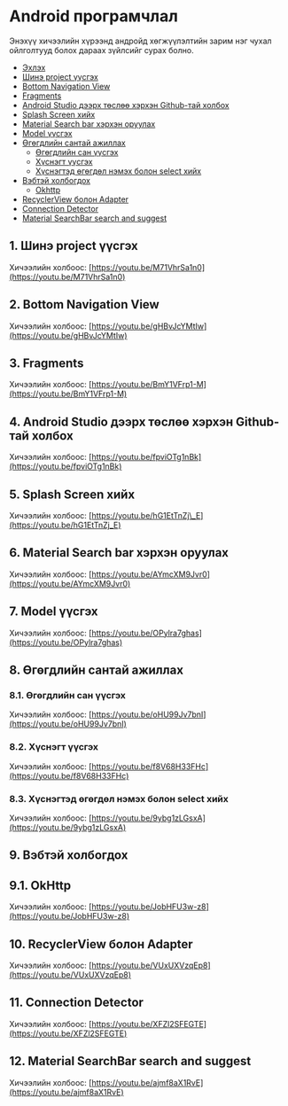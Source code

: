 # Android програмчлал

Энэхүү хичээлийн хүрээнд андройд хөгжүүлэлтийн зарим нэг чухал ойлголтууд болох дараах зүйлсийг сурах болно.

* [Эхлэх](README.md)
* [Шинэ project үүсгэх](/README.md#1-шинэ-project-үүсгэх)
* [Bottom Navigation View](/README.md#2-bottom-navigation-view)
* [Fragments](/README.md#3-fragments)
* [Android Studio дээрх төслөө хэрхэн Github-тай холбох](/README.md#4-android-studio-дээрх-төслөө-хэрхэн-github-тай-холбох)
* [Splash Screen хийх](/README.md#5-splash-screen-хийх)
* [Material Search bar хэрхэн оруулах](/README.md#6-material-search-bar-хэрхэн-оруулах)
* [Model үүсгэх](/README.md#7-model-үүсгэх)
* [Өгөгдлийн сантай ажиллах](/README.md#8-өгөгдлийн-сантай-ажиллах)
  * [Өгөгдлийн сан үүсгэх](/README.md#81-өгөгдлийн-сан-үүсгэх)
  * [Хүснэгт үүсгэх](/README.md#82-хүснэгт-үүсгэх)
  * [Хүснэгтэд өгөгдөл нэмэх болон select хийх](/README.md#83-хүснэгтэд-өгөгдөл-нэмэх-болон-select-хийх)
* [Вэбтэй холбогдох](/README.md#9-вэбтэй-холбогдох)
  * [Okhttp](/README.md#91-okhttp)
* [RecyclerView болон Adapter](/README.md#10-recyclerview-болон-adapter)
* [Connection Detector](/README.md#11-connection-detector)
* [Material SearchBar search and suggest](/README.md#12-material-searchbar-search-and-suggest)

## 1. Шинэ project үүсгэх

Хичээлийн холбоос: [https://youtu.be/M71VhrSa1n0](https://youtu.be/M71VhrSa1n0)

## 2. Bottom Navigation View

Хичээлийн холбоос: [https://youtu.be/gHBvJcYMtIw](https://youtu.be/gHBvJcYMtIw)

## 3. Fragments

Хичээлийн холбоос: [https://youtu.be/BmY1VFrp1-M](https://youtu.be/BmY1VFrp1-M)

## 4. Android Studio дээрх төслөө хэрхэн Github-тай холбох

Хичээлийн холбоос: [https://youtu.be/fpviOTg1nBk](https://youtu.be/fpviOTg1nBk)

## 5. Splash Screen хийх

Хичээлийн холбоос: [https://youtu.be/hG1EtTnZj\_E](https://youtu.be/hG1EtTnZj_E)

## 6. Material Search bar хэрхэн оруулах

Хичээлийн холбоос: [https://youtu.be/AYmcXM9Jvr0](https://youtu.be/AYmcXM9Jvr0)

## 7. Model үүсгэх

Хичээлийн холбоос: [https://youtu.be/OPylra7ghas](https://youtu.be/OPylra7ghas)

## 8. Өгөгдлийн сантай ажиллах

### 8.1. Өгөгдлийн сан үүсгэх

Хичээлийн холбоос: [https://youtu.be/oHU99Jv7bnI](https://youtu.be/oHU99Jv7bnI)

### 8.2. Хүснэгт үүсгэх

Хичээлийн холбоос: [https://youtu.be/f8V68H33FHc](https://youtu.be/f8V68H33FHc)

### 8.3. Хүснэгтэд өгөгдөл нэмэх болон select хийх

Хичээлийн холбоос: [https://youtu.be/9ybg1zLGsxA](https://youtu.be/9ybg1zLGsxA)

## 9. Вэбтэй холбогдох

## 9.1. OkHttp

Хичээлийн холбоос: [https://youtu.be/JobHFU3w-z8](https://youtu.be/JobHFU3w-z8)

## 10. RecyclerView болон Adapter

Хичээлийн холбоос: [https://youtu.be/VUxUXVzqEp8](https://youtu.be/VUxUXVzqEp8)

## 11. Connection Detector

Хичээлийн холбоос: [https://youtu.be/XFZl2SFEGTE](https://youtu.be/XFZl2SFEGTE)

## 12. Material SearchBar search and suggest

Хичээлийн холбоос: [https://youtu.be/ajmf8aX1RvE](https://youtu.be/ajmf8aX1RvE)

